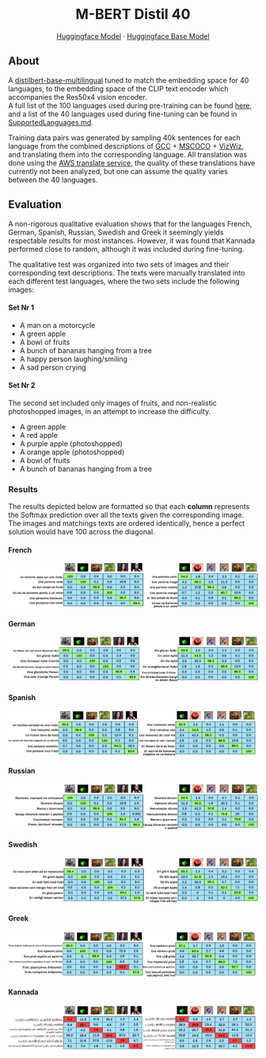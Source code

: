 <br />
<p align="center">
  <h1 align="center">M-BERT Distil 40</h1>
  
  <p align="center">  
    <a href="https://huggingface.co/M-CLIP/M-BERT-Distil-40">Huggingface Model</a>
    ·
    <a href="https://huggingface.co/distilbert-base-multilingual-cased">Huggingface Base Model</a>
  </p>
</p>


<!-- ABOUT THE PROJECT -->
## About
A [distilbert-base-multilingual](https://huggingface.co/distilbert-base-multilingual-cased) tuned to match the embedding space for 40 languages, to the embedding space of the CLIP text encoder which accompanies the Res50x4 vision encoder. <br>
A full list of the 100 languages used during pre-training can be found [here](https://github.com/google-research/bert/blob/master/multilingual.md#list-of-languages), and a list of the 40 languages used during fine-tuning can be found in [SupportedLanguages.md](Fine-Tune-Languages.md).

Training data pairs was generated by sampling 40k sentences for each language from the combined descriptions of [GCC](https://ai.google.com/research/ConceptualCaptions/) + [MSCOCO](https://cocodataset.org/#home) + [VizWiz](https://vizwiz.org/tasks-and-datasets/image-captioning/), and translating them into the corresponding language.
All translation was done using the [AWS translate service](https://aws.amazon.com/translate/), the quality of these translations have currently not been analyzed, but one can assume the quality varies between the 40 languages.


## Evaluation
A non-rigorous qualitative evaluation shows that for the languages French, German, Spanish, Russian, Swedish and Greek it seemingly yields respectable results for most instances. However, it was found that Kannada performed close to random, although it was included during fine-tuning.

The qualitative test was organized into two sets of images and their corresponding text descriptions. The texts were manually translated into each different test languages, where the two sets include the following images:
#### Set Nr 1
* A man on a motorcycle
* A green apple
* A bowl of fruits
* A bunch of bananas hanging from a tree
* A happy person laughing/smiling
* A sad person crying
#### Set Nr 2
The second set included only images of fruits, and non-realistic photoshopped images, in an attempt to increase the difficulty.
* A green apple
* A red apple
* A purple apple (photoshopped)
* A orange apple (photoshopped)
* A bowl of fruits
* A bunch of bananas hanging from a tree

### Results
The results depicted below are formatted so that each <b>column</b> represents the Softmax prediction over all the texts given the corresponding image. The images and matchings texts are ordered identically, hence a perfect solution would have 100 across the diagonal.

#### French
![Alt](Images/French-Both.png)
#### German
![Alt](Images/German-Both.png)
#### Spanish
![Alt](Images/Spanish-Both.png)
#### Russian
![Alt](Images/Russian-Both.png)
#### Swedish
![Alt](Images/M-Swedish-Both.png)
#### Greek
![Alt](Images/Greek-Both.png)
#### Kannada
![Alt](Images/Kannada-Both.png)

